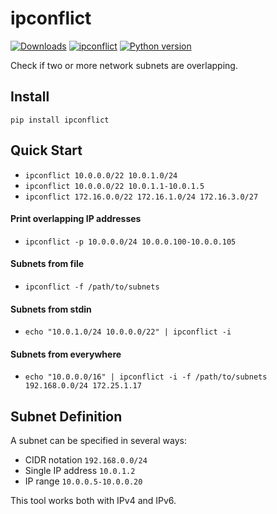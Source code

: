 # ipconflict

[![Downloads](https://pepy.tech/badge/ipconflict)](https://pepy.tech/project/ipconflict)
[![ipconflict](https://img.shields.io/badge/ipconflict-0.5.0-green.svg)](https://pypi.org/project/ipconflict/)
[![Python version](https://img.shields.io/badge/python-2.6%20%7C%202.7%20%7C%203.4%20%7C%203.5%20%7C%203.6%20%7C%203.7-blue.svg)](https://www.python.org/downloads/release/python-370/)

Check if two or more network subnets are overlapping.

## Install

`pip install ipconflict`

## Quick Start

* `ipconflict 10.0.0.0/22 10.0.1.0/24`
* `ipconflict 10.0.0.0/22 10.0.1.1-10.0.1.5`
* `ipconflict 172.16.0.0/22 172.16.1.0/24 172.16.3.0/27`

#### Print overlapping IP addresses

* `ipconflict -p 10.0.0.0/24 10.0.0.100-10.0.0.105`

#### Subnets from file

* `ipconflict -f /path/to/subnets`

#### Subnets from stdin

* `echo "10.0.1.0/24 10.0.0.0/22" | ipconflict -i`

#### Subnets from everywhere

* `echo "10.0.0.0/16" | ipconflict -i -f /path/to/subnets 192.168.0.0/24 172.25.1.17`

## Subnet Definition

A subnet can be specified in several ways:

* CIDR notation `192.168.0.0/24`
* Single IP address `10.0.1.2`
* IP range `10.0.0.5-10.0.0.20`

This tool works both with IPv4 and IPv6.
